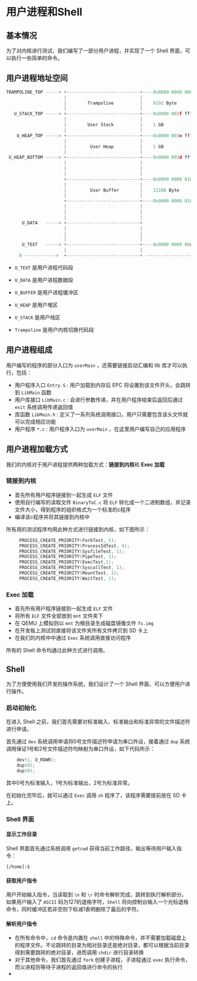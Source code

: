 # 用户进程和Shell

## 基本情况

为了对内核进行测试，我们编写了一部分用户进程，并实现了一个 Shell 界面，可以执行一些简单的命令。

## 用户进程地址空间

```c
TRAMPOLINE_TOP -----> +----------------------------+----0x0000 0040 0000 0000-------
                      |                            |                          /|\
                      |        Trampoline          |    8192 Byte         trampoline
                      |                            |                          \|/
   U_STACK_TOP -----> +----------------------------+----0x0000 003f ffff 7ed4-----
                      |                            |                          /|\
                      |        User Stack          |    1 GB                   |
                      |                            |                           |
    U_HEAP_TOP -----> +----------------------------+----0x0000 003e ffff 7ed4  |
                      |                            |                           |
                      |         User Heap          |    1 GB                   |
                      |                            |                           |
 U_HEAP_BOTTOM -----> +----------------------------+----0x0000 003d ffff 7ed4  |
                      |                            |                           |
                      |                            |                           |
                      |                            |                           |
                      +----------------------------+----0x0000 0000 0100 3000 user
                      |                            |                           |
                      |         User Buffer        |    12288 Byte             |
                      |                            |                           |
                      +----------------------------+----0x0000 0000 0100 0000  |
                      |                            |                           |
                      |                            |                           |
                      |                            |                           |
      U_DATA   -----> +----------------------------+                           |
                      |                            |                           |
                      |                            |                           |
                      |                            |                           |    
      U_TEXT   -----> +----------------------------+----0x0000 0000 00a0 0000  |
                      |                            |                          \|/
     0 ------------>  +----------------------------+ -----------------------------
```

* `U_TEXT` 是用户进程代码段

* `U_DATA` 是用户进程数据段

* `U_BUFFER` 是用户进程缓冲区

* `U_HEAP` 是用户堆区

* `U_STACK` 是用户栈区

* `Trampoline` 是用户内核切换代码段

## 用户进程组成

用户编写的程序的部分入口为 `userMain` ，还需要链接启动汇编和 lib 库才可以执行，包括：

* 用户程序入口 `Entry.S` : 用户加载到内存后 EPC 将设置到该文件开头，会跳转到 `LibMain` 函数
* 用户库接口 `LibMain.c` : 会进行参数传递，并在用户程序结束后返回后通过 `exit` 系统调用传递返回值
* 库函数 `LibMain.h` : 定义了一系列系统调用接口，用户只需要包含该头文件就可以完成相应功能
* 用户程序 `*.c` : 用户程序入口为 `userMain` ，在这里用户编写自己的应用程序


## 用户进程加载方式

我们的内核对于用户进程提供两种加载方式：**链接到内核**和 **Exec 加载**

### 链接到内核

* 首先所有用户程序链接到一起生成 `ELF` 文件
* 使用自行编写的读取文件 `BinaryToC.c` 将 `ELF` 转化成一个二进制数组，并记录文件大小，得到程序的组织格式为一个标准的c程序
* 编译该c程序并将其链接到内核中

所有用的测试程序均用此种方式进行链接到内核，如下图所示：

```c
     PROCESS_CREATE_PRIORITY(ForkTest, 5);
     PROCESS_CREATE_PRIORITY(ProcessIdTest, 4);
     PROCESS_CREATE_PRIORITY(SysfileTest, 1);
     PROCESS_CREATE_PRIORITY(PipeTest, 1);
     PROCESS_CREATE_PRIORITY(ExecTest,1);
     PROCESS_CREATE_PRIORITY(SyscallTest, 1);
     PROCESS_CREATE_PRIORITY(MountTest, 1);
     PROCESS_CREATE_PRIORITY(WaitTest, 1);
```

### Exec 加载

* 首先所有用户程序链接到一起生成 `ELF` 文件
* 将所有 `ELF` 文件全部放到 `mnt` 文件夹下
* 在 QEMU 上模拟则以 `mnt` 为根目录生成磁盘镜像文件 `fs.img`
* 在开发板上测试则直接将该文件夹所有文件拷贝到 SD 卡上
* 在我们的内核中中通过 `Exec` 系统调用直接访问程序

所有的 Shell 命令均通过此种方式进行调用。

## Shell

为了方便使用我们开发的操作系统，我们设计了一个 Shell 界面，可以方便用户进行操作。

### 启动初始化

在进入 Shell 之前，我们首先需要对标准输入、标准输出和标准异常的文件描述符进行申请。

首先通过 `dev` 系统调用申请将0号文件描述符申请为串口外设，接着通过 `dup` 系统调用保证1号和2号文件描述符均映射为串口外设，如下代码所示：

```c
    dev(1, O_RDWR);
    dup(0);
    dup(0);
```

其中0号为标准输入，1号为标准输出，2号为标准异常。

在初始化完毕后，就可以通过 `Exec` 调用 `sh` 程序了，该程序需要提前放在 SD 卡上。

### Shell 界面

#### 显示工作目录

Shell 界面首先通过系统调用 `getcwd` 获得当前工作路径，输出等待用户输入指令：

```shell
[/home]:$
```

#### 获取用户指令

用户开始输入指令，当读取到 `\n` 和 `\r` 时命令解析完成，跳转到执行解析部分。如果用户输入了 `ASCII` 码为127的退格字符，`Shell` 将向控制台输入一个光标退格命令，同时缓冲区若非空则下标减1表明删除了最后的字符。

#### 解析用户指令

* 在所有命令中，`cd` 命令是内置在 `shell` 中的特殊命令，并不需要加载磁盘上的程序文件。不论跳转的目录为相对目录还是绝对目录，都可以根据当前目录得到需要跳转的绝对目录，进而调用 `chdir` 进行目录转换
* 对于其他命令，我们首先通过 `fork` 创建子进程，子进程通过 `exec` 执行命令，而父进程则等待子进程的返回值进行命令的执行
* 


